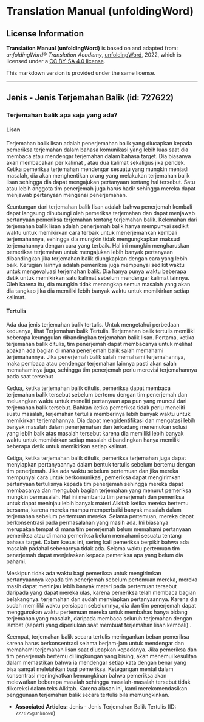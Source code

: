 # Translation Manual (unfoldingWord)

## License Information

**Translation Manual (unfoldingWord)** is based on and adapted from: _unfoldingWord® Translation Academy_, [unfoldingWord](https://unfoldingword.org/utw), 2022, which is licensed under a [CC BY-SA 4.0 license](https://creativecommons.org/licenses/by-sa/4.0/legalcode.en).

This markdown version is provided under the same license.



--------------------------------

## Jenis - Jenis Terjemahan Balik (id: 727622)

### Terjemahan balik apa saja yang ada?

#### Lisan

Terjemahan balik lisan adalah penerjemahan balik yang diucapkan kepada pemeriksa terjemahan dalam bahasa komunikasi yang lebih luas saat dia membaca atau mendengar terjemahan dalam bahasa target. Dia biasanya akan membacakan per kalimat , atau dua kalimat sekaligus jika pendek. Ketika pemeriksa terjemahan mendengar sesuatu yang mungkin menjadi masalah, dia akan menghentikan orang yang melakukan terjemahan balik lisan sehingga dia dapat mengajukan pertanyaan tentang hal tersebut. Satu atau lebih anggota tim penerjemah juga harus hadir sehingga mereka dapat menjawab pertanyaan mengenai penerjemahan.

Keuntungan dari terjemahan balik lisan adalah bahwa penerjemah kembali dapat langsung dihubungi oleh pemeriksa terjemahan dan dapat menjawab pertanyaan pemeriksa terjemahan tentang terjemahan balik. Kelemahan dari terjemahan balik lisan adalah penerjemah balik hanya mempunyai sedikit waktu untuk memikirkan cara terbaik untuk menerjemahkan kembali terjemahannya, sehingga dia mungkin tidak mengungkapkan maksud terjemahannya dengan cara yang terbaik. Hal ini mungkin mengharuskan pemeriksa terjemahan untuk mengajukan lebih banyak pertanyaan dibandingkan jika terjemahan balik diungkapkan dengan cara yang lebih baik. Kerugian lainnya adalah pemeriksa juga mempunyai sedikit waktu untuk mengevaluasi terjemahan balik. Dia hanya punya waktu beberapa detik untuk memikirkan satu kalimat sebelum mendengar kalimat lainnya. Oleh karena itu, dia mungkin tidak menangkap semua masalah yang akan dia tangkap jika dia memiliki lebih banyak waktu untuk memikirkan setiap kalimat.

#### Tertulis

Ada dua jenis terjemahan balik tertulis. Untuk mengetahui perbedaan keduanya, lihat Terjemahan balik Tertulis. Terjemahan balik tertulis memiliki beberapa keunggulan dibandingkan terjemahan balik lisan. Pertama, ketika terjemahan balik ditulis, tim penerjemah dapat membacanya untuk melihat apakah ada bagian di mana penerjemah balik salah memahami terjemahannya. Jika penerjemah balik salah memahami terjemahannya, maka pembaca atau pendengar terjemahan lainnya pasti akan salah memahaminya juga, sehingga tim penerjemah perlu merevisi terjemahannya pada saat tersebut

Kedua, ketika terjemahan balik ditulis, pemeriksa dapat membaca terjemahan balik tersebut sebelum bertemu dengan tim penerjemah dan meluangkan waktu untuk meneliti pertanyaan apa pun yang muncul dari terjemahan balik tersebut. Bahkan ketika pemeriksa tidak perlu meneliti suatu masalah, terjemahan tertulis memberinya lebih banyak waktu untuk memikirkan terjemahannya. Dia dapat mengidentifikasi dan mengatasi lebih banyak masalah dalam penerjemahan dan terkadang menemukan solusi yang lebih baik atas masalah tersebut karena dia memiliki lebih banyak waktu untuk memikirkan setiap masalah dibandingkan hanya memiliki beberapa detik untuk memikirkan setiap kalimat.

Ketiga, ketika terjemahan balik ditulis, pemeriksa terjemahan juga dapat menyiapkan pertanyaannya dalam bentuk tertulis sebelum bertemu dengan tim penerjemah. Jika ada waktu sebelum pertemuan dan jika mereka mempunyai cara untuk berkomunikasi, pemeriksa dapat mengirimkan pertanyaan tertulisnya kepada tim penerjemah sehingga mereka dapat membacanya dan mengubah bagian terjemahan yang menurut pemeriksa mungkin bermasalah. Hal ini membantu tim penerjemah dan pemeriksa untuk dapat meninjau lebih banyak materi Alkitab ketika mereka bertemu bersama, karena mereka mampu memperbaiki banyak masalah dalam terjemahan sebelum pertemuan mereka. Selama pertemuan, mereka dapat berkonsentrasi pada permasalahan yang masih ada. Ini biasanya merupakan tempat di mana tim penerjemah belum memahami pertanyaan pemeriksa atau di mana pemeriksa belum memahami sesuatu tentang bahasa target. Dalam kasus ini, sering kali pemeriksa berpikir bahwa ada masalah padahal sebenarnya tidak ada. Selama waktu pertemuan tim penerjemah dapat menjelaskan kepada pemeriksa apa yang belum dia pahami.

Meskipun tidak ada waktu bagi pemeriksa untuk mengirimkan pertanyaannya kepada tim penerjemah sebelum pertemuan mereka, mereka masih dapat meninjau lebih banyak materi pada pertemuan tersebut daripada yang dapat mereka ulas, karena pemeriksa telah membaca bagian belakangnya. terjemahan dan sudah menyiapkan pertanyaannya. Karena dia sudah memiliki waktu persiapan sebelumnya, dia dan tim penerjemah dapat menggunakan waktu pertemuan mereka untuk membahas hanya bidang terjemahan yang masalah, daripada membaca seluruh terjemahan dengan lambat (seperti yang diperlukan saat membuat terjemahan lisan kembali) .

Keempat, terjemahan balik secara tertulis meringankan beban pemeriksa karena harus berkonsentrasi selama berjam\-jam untuk mendengar dan memahami terjemahan lisan saat diucapkan kepadanya. Jika pemeriksa dan tim penerjemah bertemu di lingkungan yang bising, akan menemui kesulitan dalam memastikan bahwa ia mendengar setiap kata dengan benar yang bisa sangat melelahkan bagi pemeriksa. Ketegangan mental dalam konsentrasi meningkatkan kemungkinan bahwa pemeriksa akan melewatkan beberapa masalah sehingga masalah\-masalah tersebut tidak dikoreksi dalam teks Alkitab. Karena alasan ini, kami merekomendasikan penggunaan terjemahan balik secara tertulis bila memungkinkan.

* **Associated Articles:** Jenis - Jenis Terjemahan Balik Tertulis (ID: `727625@Unknown`)

